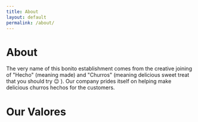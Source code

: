 ```yaml
---
title: About
layout: default
permalink: /about/
---
```

# About
The very name of this bonito establishment comes from the creative joining of "Hecho"
(meaning made) and "Churros" (meaning delicious sweet treat that you should try &#128521; ).
Our company prides itself on helping make delicious churros hechos for the customers.


# Our Valores
